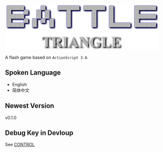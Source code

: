 [![Title]](https://github.com/ARCJ137442/BattleTriangle-Gamma)

[Title]:Title_Img.png "Title"

A flash game based on `ActionScript 3.0`.

## Spoken Language
* English
* 简体中文

## Newest Version
v0.1.0

## Debug Key in Devloup
See [CONTROL](CONTROL.md)
